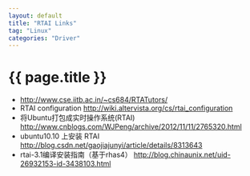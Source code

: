 ```yaml
---
layout: default
title: "RTAI Links"
tag: "Linux"
categories: "Driver"
---
```


# {{ page.title }}

- <http://www.cse.iitb.ac.in/~cs684/RTATutors/>
- RTAI configuration <http://wiki.altervista.org/cs/rtai_configuration>
- 将Ubuntu打包成实时操作系统(RTAI) <http://www.cnblogs.com/WJPeng/archive/2012/11/11/2765320.html>
- ubuntu10.10 上安装 RTAI  <http://blog.csdn.net/gaojiajunyi/article/details/8313643>
- rtai-3.1编译安装指南（基于rhas4） <http://blog.chinaunix.net/uid-26932153-id-3438103.html>

